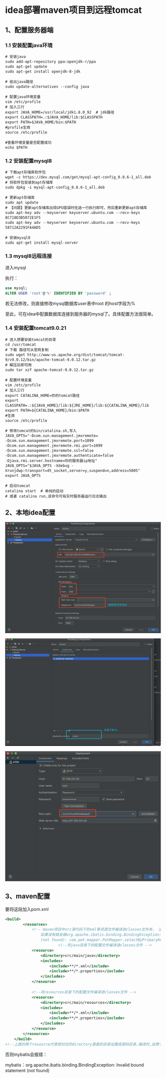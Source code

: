 # idea部署maven项目到远程tomcat



## 1、配置服务器端

### 1.1 安装配置java环境

```shell
# 安装java
sudo add-apt-repository ppa:openjdk-r/ppa
sudo apt-get update
sudo apt-get install openjdk-8-jdk

# 给出java路径
sudo update-alternatives --config java  

# 配置java环境变量
vim /etc/profile
# 加入三行
export JAVA_HOME=/usr/local/jdk1.8.0_92  # jdk路径
export CLASSPATH=.:$JAVA_HOME/lib:$CLASSPATH
export PATH=$JAVA_HOME/bin:$PATH
#profile生效
source /etc/profile

#查看环境变量是否配置成功
echo $PATH
```





### 1.2 安装配置mysql8



```shell
# 下载apt存储库软件包
wget -c https://dev.mysql.com/get/mysql-apt-config_0.8.6-1_all.deb
# 将软件包安装到apt存储库
sudo dpkg -i mysql-apt-config_0.8.6-1_all.deb

# 更新apt存储库
sudo apt update
# 【问题】更新apt存储库出现GPG错误时任选一行执行即可，然后重新更新apt存储库
sudo apt-key adv --keyserver keyserver.ubuntu.com --recv-keys 8C718D3B5072E1F5
sudo apt-key adv --keyserver keyserver.ubuntu.com --recv-keys 58712A2291FA4AD5

# 安装mysql8
sudo apt-get install mysql-server

```



### 1.3 mysql8远程连接

进入mysql

执行：

```sql
use mysql;
ALTER USER 'root'@'%' IDENTIFIED BY 'password' ;
```

若无法修改，则直接修改mysql数据库user表中root 的host字段为%



至此，可在idea中配置数据库连接到服务器的mysql了。具体配置方法很简单。



### 1.4 安装配置tomcat9.0.21

```shell
# 进入想要安装tomcat的目录
cd /usr/tomcat
# 下载 路径可从官网复制
sudo wget http://www-us.apache.org/dist/tomcat/tomcat-9/v9.0.12/bin/apache-tomcat-9.0.12.tar.gz
# 解压后即可用
sudo tar xzf apache-tomcat-9.0.12.tar.gz

# 配置环境变量
vim /etc/profile
# 加入三行
export CATALINA_HOME=你的tomcat路径
export CLASSPATH=.:${JAVA_HOME}/lib:${JRE_HOME}/lib:${CATALINA_HOME}/lib
export PATH=${CATALINA_HOME}/bin:$PATH
#生效
source /etc/profile

# 修改tomcat的bin/catalina.sh,写入
JAVA_OPTS="-Dcom.sun.management.jmxremote=  
-Dcom.sun.management.jmxremote.port=1099  
-Dcom.sun.management.jmxremote.rmi.port=1099  
-Dcom.sun.management.jmxremote.ssl=false  
-Dcom.sun.management.jmxremote.authenticate=false  
-Djava.rmi.server.hostname=你的服务器ip地址"    
JAVA_OPTS="$JAVA_OPTS -Xdebug -Xrunjdwp:transport=dt_socket,server=y,suspend=n,address=5005"    
export JAVA_OPTS

# 启动tomcat
catalina start  # 单纯的启动
# 或者 catalina run,该命令可有实时服务器运行日志输出
```



## 2、本地idea配置





![image-20190622154717219](../PicSource/image-20190622154717219.png)



![image-20190622154600887](../PicSource/image-20190622154600887.png)



![image-20190622154754661](../PicSource/image-20190622154754661.png)



## 3、maven配置

要将这段加入pom.xml

```xml
<build>
        <resources>
            <!-- maven项目中src源代码下的xml等资源文件编译进classes文件夹， 注意：如果没有这个，它会自动搜索resources下是否有mapper.xml文件， 
                如果没有就会报org.apache.ibatis.binding.BindingException: Invalid bound statement 
                (not found): com.pet.mapper.PetMapper.selectByPrimaryKey -->                          
                        <!--将java目录下的配置文件编译进classes文件 -->
            <resource>
                <directory>src/main/java</directory>
                <includes>
                    <include>**/*.xml</include>
                    <include>**/*.properties</include>
                </includes>
            </resource>

            <!--将resources目录下的配置文件编译进classes文件 -->
            <resource>
                <directory>src/main/resources</directory>
                <includes>
                    <include>**/*.xml</include>
                    <include>**/*.properties</include>
                </includes>
            </resource>
        </resources>
    </build>
<!--上面的两个resource代表把对应的directory里面的目录设置成源码目录,编译时,这两个目录下的.xml和.properties文件都会被安排到classes目录下-->
```



否则mybatis会报错：

mybatis：org.apache.ibatis.binding.BindingException: Invalid bound statement (not found)

